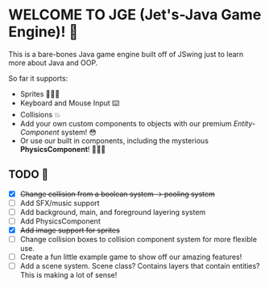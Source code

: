# WELCOME TO JGE (Jet's-Java Game Engine)! 👋 

This is a bare-bones Java game engine built off of JSwing just to learn more about Java and OOP.

So far it supports:

* Sprites 👨🏽‍🎨
* Keyboard and Mouse Input ⌨️
* Collisions 💥
* Add your own custom components to objects with our premium *Entity-Component* system! 😳
* Or use our built in components, including the mysterious **PhysicsComponent**! 🕵🏾‍♂️

## TODO 📝

- [X] ~~Change collision from a boolean system -> pooling system~~
- [ ] Add SFX/music support
- [ ] Add background, main, and foreground layering system
- [ ] Add PhysicsComponent
- [X] ~~Add image support for sprites~~
- [ ] Change collision boxes to collision component system for more flexible use.
- [ ] Create a fun little example game to show off our amazing features!
- [ ] Add a scene system. Scene class? Contains layers that contain entities? This is making a lot of sense!